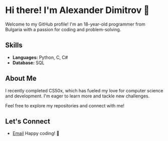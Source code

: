 # Hi there! I'm Alexander Dimitrov 👋

Welcome to my GitHub profile! I'm an 18-year-old programmer from Bulgaria with a passion for coding and problem-solving. 

## Skills
- **Languages:** Python, C, C#
- **Database:** SQL

## About Me
I recently completed CS50x, which has fueled my love for computer science and development. I'm eager to learn more and tackle new challenges.

Feel free to explore my repositories and connect with me!

## Let's Connect
- [Email](alex.06dimitrov@gmail.com)
Happy coding! 🚀





<!--
**Zavistobit/Zavistobit** is a ✨ _special_ ✨ repository because its `README.md` (this file) appears on your GitHub profile.

Here are some ideas to get you started:

- 🔭 I’m currently working on ...
- 🌱 I’m currently learning ...
- 👯 I’m looking to collaborate on ...
- 🤔 I’m looking for help with ...
- 💬 Ask me about ...
- 📫 How to reach me: ...
- 😄 Pronouns: ...
- ⚡ Fun fact: ...
-->

